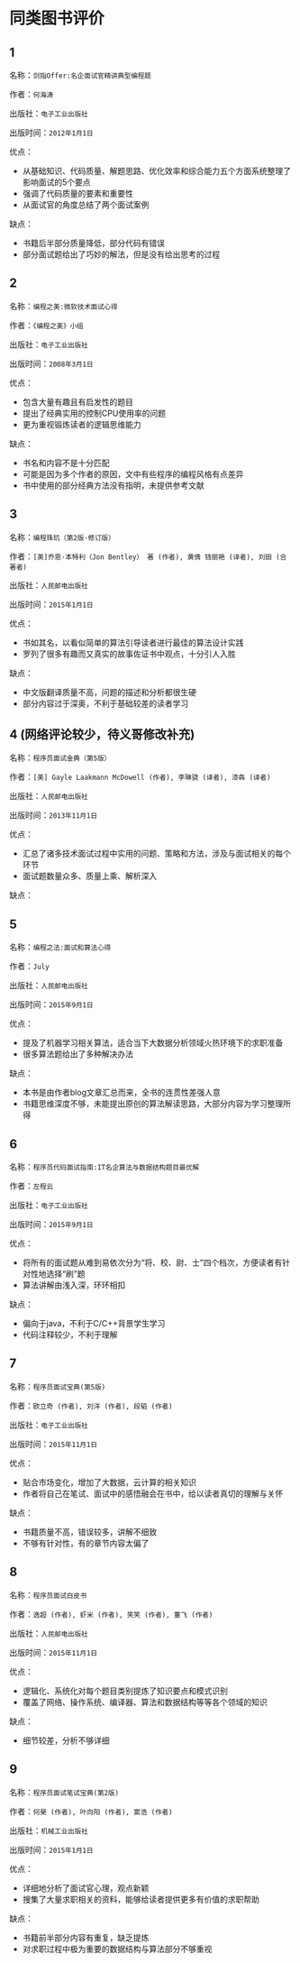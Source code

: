 # 同类图书评价


## 1
名称：`剑指Offer:名企面试官精讲典型编程题`

作者：`何海涛`

出版社：`电子工业出版社`

出版时间：`2012年1月1日`

优点：

 * 从基础知识、代码质量、解题思路、优化效率和综合能力五个方面系统整理了影响面试的5个要点
 * 强调了代码质量的要素和重要性
 * 从面试官的角度总结了两个面试案例

缺点：

* 书籍后半部分质量降低，部分代码有错误
* 部分面试题给出了巧妙的解法，但是没有给出思考的过程

## 2
名称：`编程之美:微软技术面试心得`

作者：`《编程之美》小组`

出版社：`电子工业出版社`

出版时间：`2008年3月1日`

优点：

* 包含大量有趣且有启发性的题目
* 提出了经典实用的控制CPU使用率的问题
* 更为重视锻炼读者的逻辑思维能力

缺点：

* 书名和内容不是十分匹配
* 可能是因为多个作者的原因，文中有些程序的编程风格有点差异
* 书中使用的部分经典方法没有指明，未提供参考文献

## 3
名称：`编程珠玑（第2版·修订版）`

作者：`[美]乔恩·本特利（Jon Bentley） 著 (作者), 黄倩 钱丽艳 (译者), 刘田 (合著者)`

出版社：`人民邮电出版社`

出版时间：`2015年1月1日`

优点：

* 书如其名，以看似简单的算法引导读者进行最佳的算法设计实践
* 罗列了很多有趣而又真实的故事佐证书中观点，十分引人入胜

缺点：

* 中文版翻译质量不高，问题的描述和分析都很生硬
* 部分内容过于深奥，不利于基础较差的读者学习

## 4 (网络评论较少，待义哥修改补充)
名称：`程序员面试金典（第5版）`

作者：`[美] Gayle Laakmann McDowell (作者), 李琳骁 (译者), 漆犇 (译者)`

出版社：`人民邮电出版社`

出版时间：`2013年11月1日`

优点：

* 汇总了诸多技术面试过程中实用的问题、策略和方法，涉及与面试相关的每个环节
* 面试题数量众多、质量上乘、解析深入

缺点：

## 5
名称：`编程之法:面试和算法心得`

作者：`July`

出版社：`人民邮电出版社`

出版时间：`2015年9月1日`

优点：

* 提及了机器学习相关算法，适合当下大数据分析领域火热环境下的求职准备
* 很多算法题给出了多种解决办法

缺点：

* 本书是由作者blog文章汇总而来，全书的连贯性差强人意
* 书籍思维深度不够，未能提出原创的算法解读思路，大部分内容为学习整理所得

## 6
名称：`程序员代码面试指南:IT名企算法与数据结构题目最优解`

作者：`左程云`

出版社：`电子工业出版社`

出版时间：`2015年9月1日`

优点：

* 将所有的面试题从难到易依次分为“将、校、尉、士”四个档次，方便读者有针对性地选择“刷”题
* 算法讲解由浅入深，环环相扣

缺点：

* 偏向于java，不利于C/C++背景学生学习
* 代码注释较少，不利于理解


## 7
名称：`程序员面试宝典(第5版)`

作者：`欧立奇 (作者), 刘洋 (作者), 段韬 (作者)`

出版社：`电子工业出版社`

出版时间：`2015年11月1日`

优点：

* 贴合市场变化，增加了大数据，云计算的相关知识
* 作者将自己在笔试、面试中的感悟融会在书中，给以读者真切的理解与关怀

缺点：

* 书籍质量不高，错误较多，讲解不细致
* 不够有针对性，有的章节内容太偏了

## 8
名称：`程序员面试白皮书`

作者：`逸超 (作者), 虾米 (作者), 笑笑 (作者), 董飞 (作者)`

出版社：`人民邮电出版社`

出版时间：`2015年11月1日`

优点：

* 逻辑化、系统化对每个题目类别提炼了知识要点和模式识别
* 覆盖了网络、操作系统、编译器、算法和数据结构等等各个领域的知识

缺点：

* 细节较差，分析不够详细

## 9
名称：`程序员面试笔试宝典(第2版)`

作者：`何昊 (作者), 叶向阳 (作者), 窦浩 (作者)`

出版社：`机械工业出版社`

出版时间：`2015年1月1日`

优点：

* 详细地分析了面试官心理，观点新颖
* 搜集了大量求职相关的资料，能够给读者提供更多有价值的求职帮助

缺点：

* 书籍前半部分内容有重复，缺乏提炼
* 对求职过程中极为重要的数据结构与算法部分不够重视

